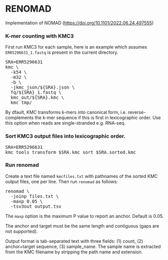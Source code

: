 # RENOMAD
Implementation of NOMAD (https://doi.org/10.1101/2022.06.24.497555)

### K-mer counting with KMC3

First run KMC3 for each sample, here is an example which assumes `ERR5296631_1.fastq` is  present in the current directory.

<pre>
SRA=ERR5296631
kmc \
  -k54 \
  -m32 \
  -b \
  -jkmc_json/${SRA}.json \
  fq/${SRA}_1.fastq \
  kmc_out/${SRA}.kmc \
  kmc_tmp/
</pre>

By dfault, KMC transforms k-mers into canonical form, i.e. reverse-complements the k-mer sequence if this is first in lexicographic order. Use this option when reads are single-stranded e.g. RNA-seq.

### Sort KMC3 output files into lexicographic order.

<pre>
SRA=ERR5296631
kmc_tools transform $SRA.kmc sort $SRA.sorted.kmc
</pre>

### Run renomad

Create a text file named `kmcfiles.txt` with pathnames of the sorted KMC output files, one per line. Then run `renomad` as follows:

<pre>
renomad \
  -joinp files.txt \
  -maxp 0.05 \
  -tsv3out output.tsv
</pre>

The `maxp` option is the maximum P value to report an anchor. Default is 0.05.

The anchor and target must be the same length and contiguous (gaps are not supported).

Output format is tab-separated text with three fields: (1) count, (2) anchor+target sequence, (3) sample_name. The sample name is extracted from the KMC filename by stripping the path name and extension. 
